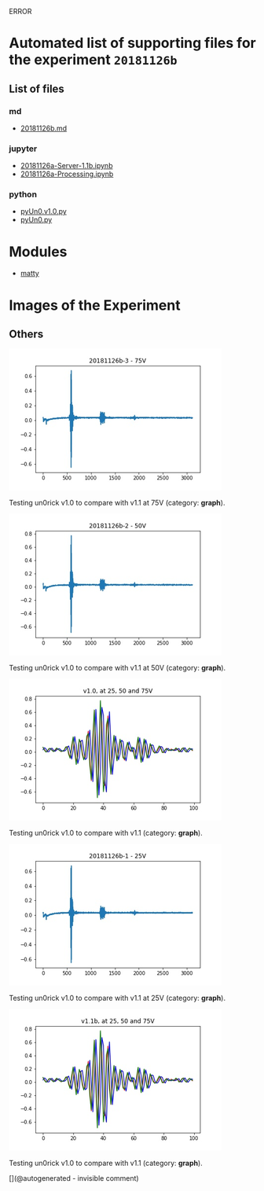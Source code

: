 ERROR

# Automated list of supporting files for the __experiment `20181126b`__

## List of files

### md

* [20181126b.md](/us-draindump/exp/20181126b.md)


### jupyter

* [20181126a-Server-1.1b.ipynb](/matty/20181126a/20181126a-Server-1.1b.ipynb)
* [20181126a-Processing.ipynb](/matty/20181126a/20181126a-Processing.ipynb)


### python

* [pyUn0.v1.0.py](/matty/20181126a/pyUn0s/pyUn0.v1.0.py)
* [pyUn0.py](/matty/20181126a/pyUn0.py)





# Modules

* [matty](/matty/)




# Images of the Experiment

## Others

![](/matty/20181126a/images/20181126b-3.jpg)

Testing un0rick v1.0 to compare with v1.1 at 75V (category: __graph__).

![](/matty/20181126a/images/20181126b-2.jpg)

Testing un0rick v1.0 to compare with v1.1 at 50V (category: __graph__).

![](/matty/20181126a/images/v1.1b.jpg)

Testing un0rick v1.0 to compare with v1.1 (category: __graph__).

![](/matty/20181126a/images/20181126b-1.jpg)

Testing un0rick v1.0 to compare with v1.1 at 25V (category: __graph__).

![](/matty/20181126a/images/v1.0.jpg)

Testing un0rick v1.0 to compare with v1.1 (category: __graph__).










[](@autogenerated - invisible comment)